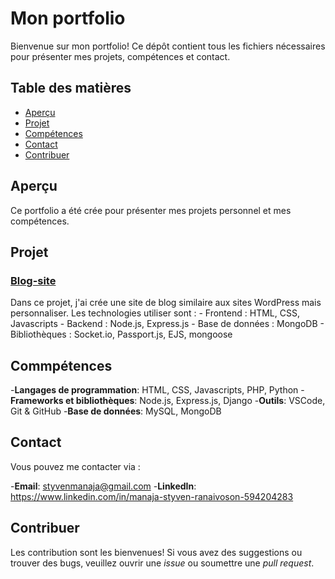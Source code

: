 # Mon portfolio

Bienvenue sur mon portfolio! Ce dépôt contient tous les fichiers nécessaires pour présenter mes projets, compétences et contact.

## Table des matières

- [Aperçu](#aperçu)
- [Projet](#projet)
- [Compétences](#compétences)
- [Contact](#contact)
- [Contribuer](#contribuer)

## Aperçu

Ce portfolio a été crée pour présenter mes projets personnel et mes compétences.

## Projet

### [Blog-site](https://github.com/Styven-Manaja/blog-site.git)
Dans ce projet, j'ai crée une site de blog similaire aux sites WordPress mais personnaliser.
Les technologies utiliser sont : 
    - Frontend : HTML, CSS, Javascripts
    - Backend : Node.js, Express.js
    - Base de données : MongoDB
    - Bibliothèques : Socket.io, Passport.js, EJS, mongoose

## Commpétences

-**Langages de programmation**: HTML, CSS, Javascripts, PHP, Python
-**Frameworks et bibliothèques**: Node.js, Express.js, Django
-**Outils**: VSCode, Git & GitHub
-**Base de données**: MySQL, MongoDB

## Contact

Vous pouvez me contacter via : 

-**Email**: styvenmanaja@gmail.com
-**LinkedIn**: https://www.linkedin.com/in/manaja-styven-ranaivoson-594204283

## Contribuer

Les contribution sont les bienvenues! Si vous avez des suggestions ou trouver des bugs, veuillez ouvrir une *issue* ou soumettre une *pull request*.